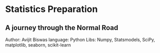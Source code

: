 # Statistics Preparation
## A journey through the Normal Road

Author: Avijit Biswas
language: Python
Libs: Numpy, Statsmodels, SciPy, matplotlib, seaborn, scikit-learn
